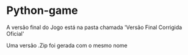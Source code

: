 # Python-game

A versão final do Jogo está na pasta chamada 'Versão Final Corrigida Oficial'

Uma versão .Zip foi gerada com o mesmo nome
